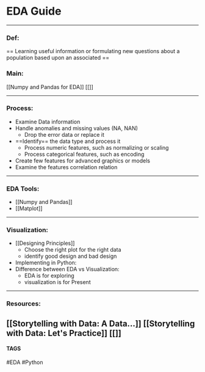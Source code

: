 # EDA Guide


---
### Def:
 == Learning useful information or formulating new questions about a population based upon an associated ==
### Main:
[[Numpy and Pandas for EDA]]
[[]]


---
### Process:
- Examine Data information
- Handle anomalies and missing values (NA, NAN)
	- Drop the error data or replace it 
- ==Identify== the data type and process it 
	- Process numeric features, such as normalizing or scaling
	- Process categorical features, such as encoding
- Create few features for advanced graphics or models
- Examine the features correlation relation




---
### EDA Tools:
- [[Numpy and Pandas]]
- [[Matplot]]

---
### Visualization:
- [[Designing Principles]]
	- Choose the right plot for the right data
	- identify good design and bad design
- Implementing in Python:
- Difference between EDA vs Visualization:
	- EDA is for exploring
	- visualization is for Present

---
### Resources:
[[Storytelling with Data: A Data...]]
[[Storytelling with Data: Let's Practice]]
[[]]
---
#### TAGS
#EDA #Python